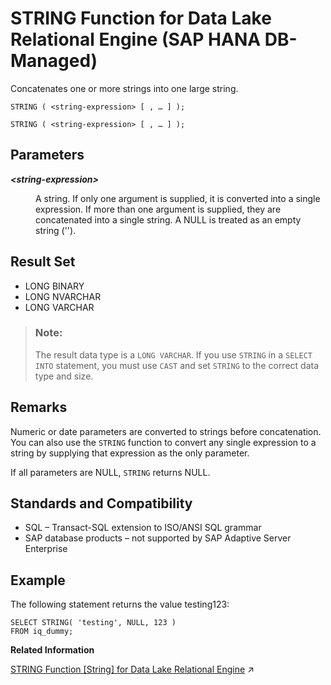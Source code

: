 <!-- loio4b6311065965472286c536537d380f53 -->

# STRING Function for Data Lake Relational Engine \(SAP HANA DB-Managed\)

Concatenates one or more strings into one large string.



```
STRING ( <string-expression> [ , … ] );
```



```
STRING ( <string-expression> [ , … ] );
```



<a name="loio4b6311065965472286c536537d380f53__section_b5s_t43_wrb"/>

## Parameters


<dl>
<dt><b>

*<string-expression\>*

</b></dt>
<dd>

A string. If only one argument is supplied, it is converted into a single expression. If more than one argument is supplied, they are concatenated into a single string. A NULL is treated as an empty string \(''\).



</dd>
</dl>



<a name="loio4b6311065965472286c536537d380f53__section_i1g_543_wrb"/>

## Result Set

-   LONG BINARY
-   LONG NVARCHAR
-   LONG VARCHAR

> ### Note:  
> The result data type is a `LONG VARCHAR`. If you use `STRING` in a `SELECT INTO` statement, you must use `CAST` and set `STRING` to the correct data type and size.



<a name="loio4b6311065965472286c536537d380f53__section_o2v_543_wrb"/>

## Remarks

Numeric or date parameters are converted to strings before concatenation. You can also use the `STRING` function to convert any single expression to a string by supplying that expression as the only parameter.

If all parameters are NULL, `STRING` returns NULL.



<a name="loio4b6311065965472286c536537d380f53__section_zrj_v43_wrb"/>

## Standards and Compatibility

-   SQL – Transact-SQL extension to ISO/ANSI SQL grammar
-   SAP database products – not supported by SAP Adaptive Server Enterprise



<a name="loio4b6311065965472286c536537d380f53__section_pcy_zs5_vrb"/>

## Example

The following statement returns the value testing123:

```
SELECT STRING( 'testing', NULL, 123 )
FROM iq_dummy;
```

**Related Information**  


[STRING Function \[String\] for Data Lake Relational Engine](https://help.sap.com/viewer/19b3964099384f178ad08f2d348232a9/2023_4_QRC/en-US/a586010d84f210158657b25cdb264bf0.html "Concatenates one or more strings into one large string.") :arrow_upper_right:

